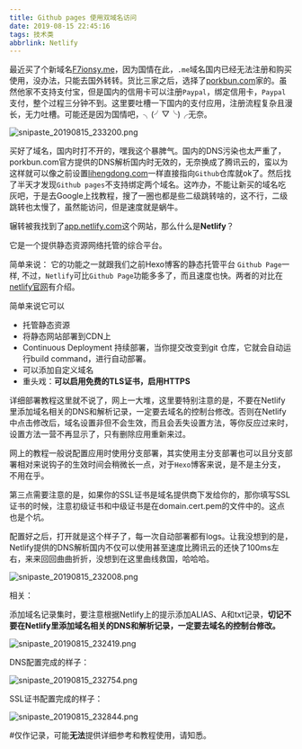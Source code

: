 ```yaml
---
title: Github pages 使用双域名访问
date: 2019-08-15 22:45:16
tags: 技术类
abbrlink: Netlify
---
```


最近买了个新域名[F7ionsy.me](https://f7ionsy.me/)，因为国情在此，`.me`域名国内已经无法注册和购买使用，没办法，只能去国外转转。货比三家之后，选择了[porkbun.com](https://porkbun.com/)家的。虽然他家不支持支付宝，但是国内的信用卡可以注册`Paypal`，绑定信用卡，`Paypal`支付，整个过程三分钟不到。这里要吐槽一下国内的支付应用，注册流程复杂且漫长，无力吐槽。可能还是因为国情吧，╮(╯▽╰)╭无奈。

![snipaste_20190815_233200.png](https://f7ionsy-1251389397.cos.ap-shanghai.myqcloud.com/image/Github%20pages%20%E4%BD%BF%E7%94%A8%E5%8F%8C%E5%9F%9F%E5%90%8D%E8%AE%BF%E9%97%AE/snipaste_20190815_233200.png)

买好了域名，国内时打不开的，嘿我这个暴脾气。国内的DNS污染也太严重了，porkbun.com官方提供的DNS解析国内时无效的，无奈换成了腾讯云的，蛮以为这样就可以像之前设置[lihengdong.com](https://lihengdong.com/)一样直接指向`Github`仓库就ok了。然后找了半天才发现`Github pages`不支持绑定两个域名。这咋办，不能让新买的域名吃灰吧，于是去Google上找教程，搜了一圈也都是些二级跳转啥的，这不行，二级跳转也太慢了，虽然能访问，但是速度就是蜗牛。

辗转被我找到了[app.netlify.com](https://app.netlify.com/)这个网站，那么什么是**Netlify**？

它是一个提供静态资源网络托管的综合平台。

简单来说： 它的功能之一就跟我们之前Hexo博客的静态托管平台 `Github Page`一样, 不过，`Netlify`可比`Github Page`功能多多了，而且速度也快。两者的对比在[netlify官网](https://www.netlify.com/github-pages-vs-netlify/)有介绍。

简单来说它可以

- 托管静态资源
- 将静态网站部署到CDN上
- Continuous Deployment 持续部署，当你提交改变到git 仓库，它就会自动运行build command，进行自动部署。
- 可以添加自定义域名
- 重头戏：**可以启用免费的TLS证书，启用HTTPS**





详细部署教程这里就不说了，网上一大堆，这里要特别注意的是，不要在Netlify里添加域名相关的DNS和解析记录，一定要去域名的控制台修改。否则在Netlify中点击修改后，域名设置非但不会生效，而且会丢失设置方法，等你反应过来时，设置方法一营不再显示了，只有删除应用重新来过。

网上的教程一般说配置应用时使用分支部署，其实使用主分支部署也可以且分支部署相对来说钩子的生效时间会稍微长一点，对于`Hexo`博客来说，是不是主分支，不用在乎。

第三点需要注意的是，如果你的SSL证书是域名提供商下发给你的，那你填写SSL证书的时候，注意初级证书和中级证书是在domain.cert.pem的文件中的。这点也是个坑。



配置好之后，打开就是这个样子了，每一次自动部署都有logs。让我没想到的是，Netlify提供的DNS解析国内不仅可以使用甚至速度比腾讯云的还快了100ms左右，来来回回曲曲折折，没想到在这里曲线救国，哈哈哈。

![snipaste_20190815_232008.png](https://f7ionsy-1251389397.cos.ap-shanghai.myqcloud.com/image/Github%20pages%20%E4%BD%BF%E7%94%A8%E5%8F%8C%E5%9F%9F%E5%90%8D%E8%AE%BF%E9%97%AE/snipaste_20190815_232008.png)

相关：

添加域名记录集时，要注意根据Netlify上的提示添加ALIAS、A和txt记录，**切记不要在Netlify里添加域名相关的DNS和解析记录，一定要去域名的控制台修改。**

![snipaste_20190815_232419.png](https://f7ionsy-1251389397.cos.ap-shanghai.myqcloud.com/image/Github%20pages%20%E4%BD%BF%E7%94%A8%E5%8F%8C%E5%9F%9F%E5%90%8D%E8%AE%BF%E9%97%AE/snipaste_20190815_232419.png)

DNS配置完成的样子：

![snipaste_20190815_232754.png](https://f7ionsy-1251389397.cos.ap-shanghai.myqcloud.com/image/Github%20pages%20%E4%BD%BF%E7%94%A8%E5%8F%8C%E5%9F%9F%E5%90%8D%E8%AE%BF%E9%97%AE/snipaste_20190815_232754.png)

SSL证书配置完成的样子：

![snipaste_20190815_232844.png](https://f7ionsy-1251389397.cos.ap-shanghai.myqcloud.com/image/Github%20pages%20%E4%BD%BF%E7%94%A8%E5%8F%8C%E5%9F%9F%E5%90%8D%E8%AE%BF%E9%97%AE/snipaste_20190815_232844.png)

#仅作记录，可能**无法**提供详细参考和教程使用，请知悉。

